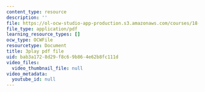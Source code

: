 ```yaml
---
content_type: resource
description: ''
file: https://ol-ocw-studio-app-production.s3.amazonaws.com/courses/18-03sc-differential-equations-fall-2011/bab3a1728d29f8c69b864e62b8fc111d_e3FfmXtkppM.pdf
file_type: application/pdf
learning_resource_types: []
ocw_type: OCWFile
resourcetype: Document
title: 3play pdf file
uid: bab3a172-8d29-f8c6-9b86-4e62b8fc111d
video_files:
  video_thumbnail_file: null
video_metadata:
  youtube_id: null
---
```

